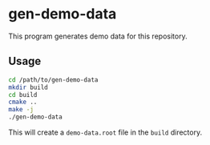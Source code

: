 # gen-demo-data

This program generates demo data for this repository.

## Usage

```bash
cd /path/to/gen-demo-data
mkdir build
cd build
cmake ..
make -j
./gen-demo-data
```

This will create a `demo-data.root` file in the `build` directory.
